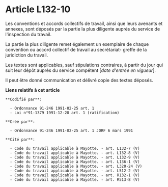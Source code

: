 # Article L132-10

Les conventions et accords collectifs de travail, ainsi que leurs avenants et annexes, sont déposés par la partie la plus
diligente auprès du service de l'inspection du travail.

La partie la plus diligente remet également un exemplaire de chaque convention ou accord collectif de travail au secrétariat-
greffe de la juridiction du travail.

Les textes sont applicables, sauf stipulations contraires, à partir du jour qui suit leur dépôt auprès du service compétent
[*date d'entrée en vigueur*].

Il peut être donné communication et délivré copie des textes déposés.

**Liens relatifs à cet article**

	**Codifié par**:

	  - Ordonnance 91-246 1991-02-25 art. 1
	  - Loi n°91-1379 1991-12-28 art. 1 (ratification)

	**Créé par**:

	  - Ordonnance 91-246 1991-02-25 art. 1 JORF 6 mars 1991

	**Cité par**:

	  - Code du travail applicable à Mayotte. - art. L132-7 (V)
	  - Code du travail applicable à Mayotte. - art. L132-8 (V)
	  - Code du travail applicable à Mayotte. - art. L132-9 (V)
	  - Code du travail applicable à Mayotte. - art. L136-1 (V)
	  - Code du travail applicable à Mayotte. - art. L320-24 (V)
	  - Code du travail applicable à Mayotte. - art. L512-2 (V)
	  - Code du travail applicable à Mayotte. - art. R132-1 (V)
	  - Code du travail applicable à Mayotte. - art. R513-8 (V)
